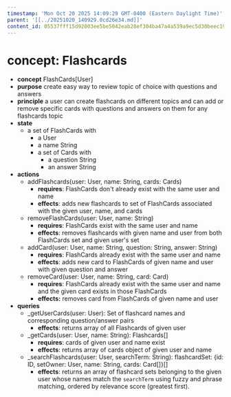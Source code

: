 ```yaml
---
timestamp: 'Mon Oct 20 2025 14:09:29 GMT-0400 (Eastern Daylight Time)'
parent: '[[../20251020_140929.0cd26e34.md]]'
content_id: 05537fff15d92003ee5be5042eab28ef304ba47a4a539a9ec5d30beec19410d4
---
```


# concept: Flashcards

* **concept** FlashCards\[User]
* **purpose** create easy way to review topic of choice with questions and answers
* **principle** a user can create flashcards on different topics and can add or remove specific cards with questions and answers on them for any flashcards topic
* **state**
  * a set of FlashCards with
    * a User
    * a name String
    * a set of Cards with
      * a question String
      * an answer String
* **actions**
  * addFlashcards(user: User, name: String, cards: Cards)
    * **requires**: FlashCards don't already exist with the same user and name
    * **effects**: adds new flashcards to set of FlashCards associated with the given user, name, and cards
  * removeFlashCards(user: User, name: String)
    * **requires**: FlashCards exist with the same user and name
    * **effects**: removes flashcards with given name and user from both FlashCards set and given user's set
  * addCard(user: User, name: String, question: String, answer: String)
    * **requires**: FlashCards already exist with the same user and name
    * **effects**: adds new card to FlashCards of given name and user with given question and answer
  * removeCard(user: User, name: String, card: Card)
    * **requires**:  FlashCards already exist with the same user and name and the given card exists in those FlashCards
    * **effects:** removes card from FlashCards of given name and user
* **queries**
  * \_getUserCards(user: User): Set of flashcard names and corresponding question/answer pairs
    * **effects**: returns array of all Flashcards of given user
  * \_getCards(user: User, name: String): Flashcards\[]
    * **requires**: cards of given user and name exist
    * **effects**: returns array of cards object of given user and name
  * \_searchFlashcards(user: User, searchTerm: String): flashcardSet: {id: ID, setOwner: User, name: String, cards: Card\[]}\[]
    * **effects**: returns an array of flashcard sets belonging to the given user whose names match the `searchTerm` using fuzzy and phrase matching, ordered by relevance score (greatest first).

